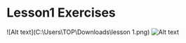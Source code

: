# Lesson1 Exercises
![Alt text](C:\Users\TOP\Downloads\lesson 1.png)
![Alt text](C:\Users\TOP\Downloads\Lesson1.png)


